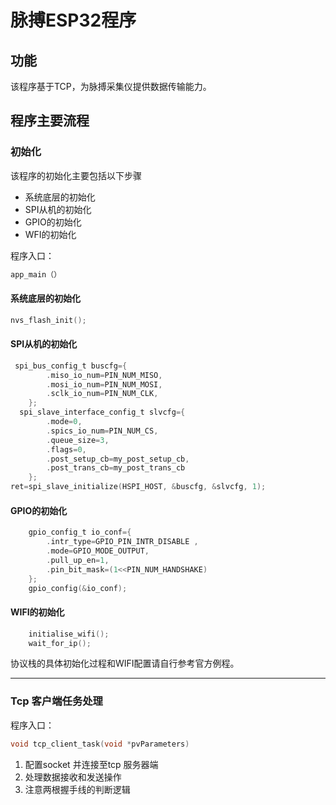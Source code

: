 # 脉搏ESP32程序



## 功能

该程序基于TCP，为脉搏采集仪提供数据传输能力。

## 程序主要流程

### 初始化

该程序的初始化主要包括以下步骤

* 系统底层的初始化
* SPI从机的初始化
* GPIO的初始化
* WFI的初始化

程序入口：

```c
app_main（）
```

#### 系统底层的初始化

```c 
nvs_flash_init();
```

#### SPI从机的初始化

```c 
 spi_bus_config_t buscfg={
        .miso_io_num=PIN_NUM_MISO,
        .mosi_io_num=PIN_NUM_MOSI,
        .sclk_io_num=PIN_NUM_CLK,
    };
  spi_slave_interface_config_t slvcfg={
        .mode=0,
        .spics_io_num=PIN_NUM_CS,
        .queue_size=3,
        .flags=0,
        .post_setup_cb=my_post_setup_cb,
        .post_trans_cb=my_post_trans_cb
    };
ret=spi_slave_initialize(HSPI_HOST, &buscfg, &slvcfg, 1);
```

#### GPIO的初始化

```c 
    gpio_config_t io_conf={
        .intr_type=GPIO_PIN_INTR_DISABLE ,
        .mode=GPIO_MODE_OUTPUT,
        .pull_up_en=1,
        .pin_bit_mask=(1<<PIN_NUM_HANDSHAKE)
    }; 
    gpio_config(&io_conf);
```

#### WIFI的初始化

````C 
    initialise_wifi();
    wait_for_ip();
````

协议栈的具体初始化过程和WIFI配置请自行参考官方例程。

---

### Tcp 客户端任务处理

程序入口：

````c
void tcp_client_task(void *pvParameters)
````

1. 配置socket 并连接至tcp 服务器端 
2. 处理数据接收和发送操作
3. 注意两根握手线的判断逻辑
